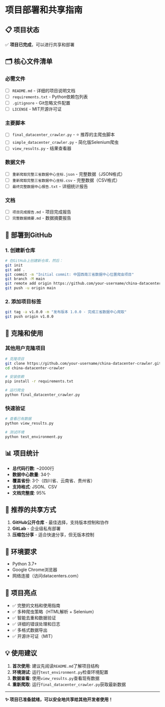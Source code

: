 # 项目部署和共享指南

## 📋 项目状态

✅ **项目已完成**，可以进行共享和部署

## 🗂️ 核心文件清单

### 必需文件
- [ ] `README.md` - 详细的项目说明文档
- [ ] `requirements.txt` - Python依赖包列表
- [ ] `.gitignore` - Git忽略文件配置
- [ ] `LICENSE` - MIT开源许可证

### 主要脚本
- [ ] `final_datacenter_crawler.py` - ⭐ 推荐的主爬虫脚本
- [ ] `simple_datacenter_crawler.py` - 简化版Selenium爬虫
- [ ] `view_results.py` - 结果查看器

### 数据文件
- [ ] `重新爬取完整三省数据中心坐标.json` - 完整数据（JSON格式）
- [ ] `重新爬取完整三省数据中心坐标.csv` - 完整数据（CSV格式）
- [ ] `最终完整数据中心报告.txt` - 详细统计报告

### 文档
- [ ] `项目完成报告.md` - 项目完成报告
- [ ] `完整数据摘要.md` - 数据摘要报告

## 🚀 部署到GitHub

### 1. 创建新仓库
```bash
# 在GitHub上创建新仓库，然后：
git init
git add .
git commit -m "Initial commit: 中国西南三省数据中心位置爬虫项目"
git branch -M main
git remote add origin https://github.com/your-username/china-datacenter-crawler.git
git push -u origin main
```

### 2. 添加项目标签
```bash
git tag -a v1.0.0 -m "发布版本 1.0.0 - 完成三省数据中心爬取"
git push origin v1.0.0
```

## 🔄 克隆和使用

### 其他用户克隆项目
```bash
# 克隆项目
git clone https://github.com/your-username/china-datacenter-crawler.git
cd china-datacenter-crawler

# 安装依赖
pip install -r requirements.txt

# 运行爬虫
python final_datacenter_crawler.py
```

### 快速验证
```bash
# 查看已有数据
python view_results.py

# 测试环境
python test_environment.py
```

## 📊 项目统计

- **总代码行数**: ~2000行
- **数据中心数量**: 34个
- **覆盖省份**: 3个（四川省、云南省、贵州省）
- **支持格式**: JSON、CSV
- **文档完整度**: 95%

## 🎯 推荐的共享方式

1. **GitHub公开仓库** - 最佳选择，支持版本控制和协作
2. **GitLab** - 企业级私有部署
3. **压缩包分享** - 适合快速分享，但无版本控制

## 🔧 环境要求

- Python 3.7+
- Google Chrome浏览器
- 网络连接（访问datacenters.com）

## 🌟 项目亮点

- ✅ 完整的文档和使用指南
- ✅ 多种爬虫策略（HTML解析 + Selenium）
- ✅ 智能去重和数据验证
- ✅ 详细的错误处理和日志
- ✅ 多格式数据导出
- ✅ 开源许可证（MIT）

## 💡 使用建议

1. **首次使用**: 建议先阅读`README.md`了解项目结构
2. **环境测试**: 运行`test_environment.py`检查环境配置
3. **数据查看**: 使用`view_results.py`查看现有数据
4. **重新爬取**: 运行`final_datacenter_crawler.py`获取最新数据

---

**✨ 项目已准备就绪，可以安全地共享给其他开发者使用！**
